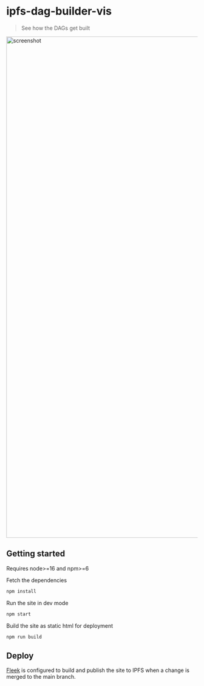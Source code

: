 # ipfs-dag-builder-vis

> See how the DAGs get built

<img width="1320" alt="screenshot" src="https://user-images.githubusercontent.com/152863/57775953-28dbf380-7716-11e9-8b43-3f42b73ccc4c.png">


## Getting started

Requires node>=16 and npm>=6

Fetch the dependencies

```sh
npm install
```

Run the site in dev mode

```sh
npm start
```

Build the site as static html for deployment

```sh
npm run build
```

## Deploy

[Fleek](https://app.fleek.co/#/sites/ipfs-dag-builder-vis/overview) is configured to build and publish the site to IPFS when a change is merged to the main branch.
